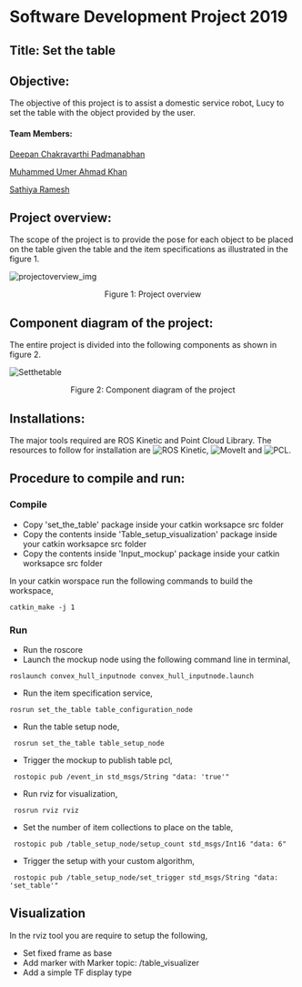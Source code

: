 # Software Development Project 2019

## Title: Set the table

## Objective:
The objective of this project is to assist a domestic service robot, Lucy to set the table with the object provided by the user.

#### Team Members:

[Deepan Chakravarthi Padmanabhan](https://github.com/DeepanChakravarthiPadmanabhan)

[Muhammed Umer Ahmad Khan](https://github.com/umerkhan-mas)

[Sathiya Ramesh](https://github.com/Shisthruna28)

## Project overview:
The scope of the project is to provide the pose for each object to be placed on the table given the table and the item specifications as illustrated in the figure 1.

![projectoverview_img](https://user-images.githubusercontent.com/43172178/60401336-0b58d100-9b80-11e9-9d3a-ecfae472c0c5.png)

<p align="center">
  Figure 1: Project overview
</p>

## Component diagram of the project:
The entire project is divided into the following components as shown in figure 2.

![Setthetable](https://user-images.githubusercontent.com/43172178/60401302-7eae1300-9b7f-11e9-9b24-353a21b632ad.png)

<p align="center">
  Figure 2: Component diagram of the project
</p>

## Installations:
The major tools required are ROS Kinetic and Point Cloud Library.
The resources to follow for installation are ![ROS Kinetic](http://wiki.ros.org/kinetic/Installation), ![MoveIt](https://moveit.ros.org/) and ![PCL](http://www.pointclouds.org/downloads/).

## Procedure to compile and run:

### Compile
* Copy 'set_the_table' package inside your catkin worksapce src folder
* Copy the contents inside 'Table_setup_visualization' package inside your catkin worksapce src folder
* Copy the contents inside 'Input_mockup' package inside your catkin worksapce src folder

In your catkin worspace run the following commands to build the workspace,
```
catkin_make -j 1

```

### Run

* Run the roscore
* Launch the mockup node using the following command line in terminal, 
```
roslaunch convex_hull_inputnode convex_hull_inputnode.launch
```
* Run the item specification service, 
```
rosrun set_the_table table_configuration_node 
```
* Run the table setup node, 
```
 rosrun set_the_table table_setup_node
```
* Trigger the mockup to publish table pcl,
```
 rostopic pub /event_in std_msgs/String "data: 'true'"
```
* Run rviz for visualization,
```
 rosrun rviz rviz
```
* Set the number of item collections to place on the table,
```
 rostopic pub /table_setup_node/setup_count std_msgs/Int16 "data: 6"
```
* Trigger the setup with your custom algorithm,
```
 rostopic pub /table_setup_node/set_trigger std_msgs/String "data: 'set_table'" 
```

## Visualization

In the rviz tool you are require to setup the following,

* Set fixed frame as base
* Add marker with Marker topic: /table_visualizer
* Add a simple TF display type
